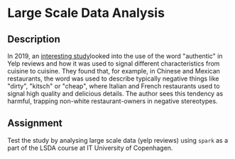 # Large Scale Data Analysis

## Description

In 2019, an [interesting study](https://ny.eater.com/2019/1/18/18183973/authenticity-yelp-reviews-white-supremacy-trap)looked into the use of the word "authentic" in Yelp reviews and how it was used to signal different characteristics from cuisine to cuisine. They found that, for example, in Chinese and Mexican restaurants, the word was used to describe typically negative things like "dirty", "kitsch" or "cheap", where Italian and French restaurants used to signal high quality and delicious details. The author sees this tendency as harmful, trapping non-white restaurant-owners in negative stereotypes.

## Assignment

Test the study by analysing large scale data (yelp reviews) using `spark` as a part of the LSDA course at IT University of Copenhagen.
